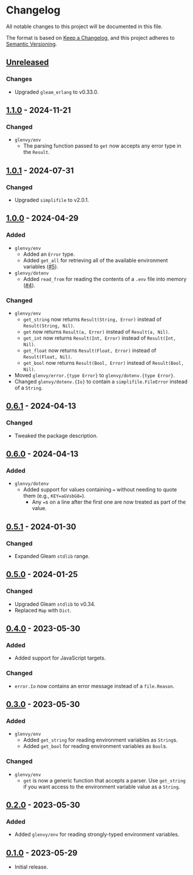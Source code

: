 # Changelog

All notable changes to this project will be documented in this file.

The format is based on [Keep a Changelog](https://keepachangelog.com/en/1.0.0/),
and this project adheres to [Semantic Versioning](https://semver.org/spec/v2.0.0.html).

## [Unreleased]

### Changes

- Upgraded `gleam_erlang` to v0.33.0.

## [1.1.0] - 2024-11-21

### Changed

- `glenvy/env`
  - The parsing function passed to `get` now accepts any error type in the `Result`.

## [1.0.1] - 2024-07-31

### Changed

- Upgraded `simplifile` to v2.0.1.

## [1.0.0] - 2024-04-29

### Added

- `glenvy/env`
  - Added an `Error` type.
  - Added `get_all` for retrieving all of the available environment variables ([#5](https://github.com/maxdeviant/glenvy/issues/5)).
- `glenvy/dotenv`
  - Added `read_from` for reading the contents of a `.env` file into memory ([#4](https://github.com/maxdeviant/glenvy/issues/4)).

### Changed

- `glenvy/env`
  - `get_string` now returns `Result(String, Error)` instead of `Result(String, Nil)`.
  - `get` now returns `Result(a, Error)` instead of `Result(a, Nil)`.
  - `get_int` now returns `Result(Int, Error)` instead of `Result(Int, Nil)`.
  - `get_float` now returns `Result(Float, Error)` instead of `Result(Float, Nil)`.
  - `get_bool` now returns `Result(Bool, Error)` instead of `Result(Bool, Nil)`.
- Moved `glenvy/error.{type Error}` to `glenvy/dotenv.{type Error}`.
- Changed `glenvy/dotenv.{Io}` to contain a `simplifile.FileError` instead of a `String`.

## [0.6.1] - 2024-04-13

### Changed

- Tweaked the package description.

## [0.6.0] - 2024-04-13

### Added

- `glenvy/dotenv`
  - Added support for values containing `=` without needing to quote them (e.g., `KEY=aGVsbG8=`).
    - Any `=`s on a line after the first one are now treated as part of the value.

## [0.5.1] - 2024-01-30

### Changed

- Expanded Gleam `stdlib` range.

## [0.5.0] - 2024-01-25

### Changed

- Upgraded Gleam `stdlib` to v0.34.
- Replaced `Map` with `Dict`.

## [0.4.0] - 2023-05-30

### Added

- Added support for JavaScript targets.

### Changed

- `error.Io` now contains an error message instead of a `file.Reason`.

## [0.3.0] - 2023-05-30

### Added

- `glenvy/env`
  - Added `get_string` for reading environment variables as `String`s.
  - Added `get_bool` for reading environment variables as `Bool`s.

### Changed

- `glenvy/env`
  - `get` is now a generic function that accepts a parser. Use `get_string` if you want access to the environment variable value as a `String`.

## [0.2.0] - 2023-05-30

### Added

- Added `glenvy/env` for reading strongly-typed environment variables.

## [0.1.0] - 2023-05-29

- Initial release.

[unreleased]: https://github.com/maxdeviant/glenvy/compare/v1.1.0...HEAD
[1.1.0]: https://github.com/maxdeviant/glenvy/compare/v1.0.1...v1.1.0
[1.0.1]: https://github.com/maxdeviant/glenvy/compare/v1.0.0...v1.0.1
[1.0.0]: https://github.com/maxdeviant/glenvy/compare/v0.6.1...v1.0.0
[0.6.1]: https://github.com/maxdeviant/glenvy/compare/v0.6.0...v0.6.1
[0.6.0]: https://github.com/maxdeviant/glenvy/compare/v0.5.1...v0.6.0
[0.5.1]: https://github.com/maxdeviant/glenvy/compare/v0.5.0...v0.5.1
[0.5.0]: https://github.com/maxdeviant/glenvy/compare/v0.4.0...v0.5.0
[0.4.0]: https://github.com/maxdeviant/glenvy/compare/v0.3.0...v0.4.0
[0.3.0]: https://github.com/maxdeviant/glenvy/compare/v0.2.0...v0.3.0
[0.2.0]: https://github.com/maxdeviant/glenvy/compare/v0.1.0...v0.2.0
[0.1.0]: https://github.com/maxdeviant/glenvy/compare/c28c7de...v0.1.0
